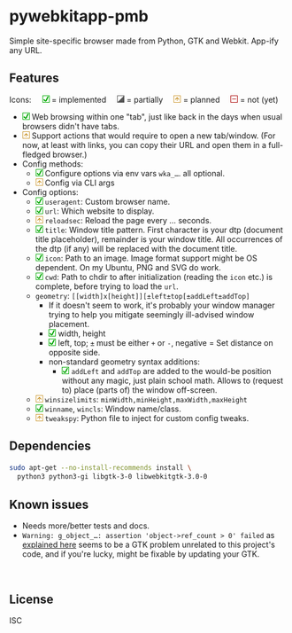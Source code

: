 ﻿
<!--#echo json="package.json" key="name" underline="=" -->
pywebkitapp-pmb
===============
<!--/#echo -->

<!--#echo json="package.json" key="description" -->
Simple site-specific browser made from Python, GTK and Webkit. App-ify any
URL.
<!--/#echo -->


Features
--------

Icons:
&nbsp; &nbsp; ![☑][ck-hz] = implemented
&nbsp; &nbsp; ![◪][ck-pt] = partially
&nbsp; &nbsp; ![⟎][ck-up] = planned
&nbsp; &nbsp; ![☐][ck-no] = not (yet)

* ![☑][ck-hz] Web browsing within one "tab", just like back in the days
  when usual browsers didn't have tabs.
* ![⟎][ck-up] Support actions that would require to open a new tab/window.
  (For now, at least with links, you can copy their URL and open them in
  a full-fledged browser.)
* Config methods:
  * ![☑][ck-hz] Configure options via env vars `wka_…`. all optional.
  * ![⟎][ck-up] Config via CLI args
* Config options:
  * ![☑][ck-hz] `useragent`: Custom browser name.
  * ![☑][ck-hz] `url`: Which website to display.
  * ![⟎][ck-up] `reloadsec`: Reload the page every … seconds.
  * ![☑][ck-hz] `title`: Window title pattern.
    First character is your dtp (document title placeholder),
    remainder is your window title. All occurrences of the dtp
    (if any) will be replaced with the document title.
  * ![☑][ck-hz] `icon`: Path to an image.
    Image format support might be OS dependent.
    On my Ubuntu, PNG and SVG do work.
  * ![☑][ck-hz] `cwd`: Path to chdir to after initialization (reading
    the `icon` etc.) is complete, before trying to load the `url`.
  * `geometry`:
    `[[width]x[height]][±left±top[±addLeft±addTop]`
    * If it doesn't seem to work, it's probably your window manager trying
      to help you mitigate seemingly ill-advised window placement.
    * ![☑][ck-hz] width, height
    * ![☑][ck-hz] left, top; `±` must be either `+` or `-`,
      negative = Set distance on opposite side.
    * non-standard geometry syntax additions:
      * ![☑][ck-hz] `addLeft` and `addTop` are added to the would-be
        position without any magic, just plain school math.
        Allows to (request to) place (parts of) the window off-screen.
  * ![⟎][ck-up] `winsizelimits`: `minWidth,minHeight,maxWidth,maxHeight`
  * ![☑][ck-hz] `winname`, `wincls`: Window name/class.
  * ![⟎][ck-up] `tweakspy`: Python file to inject for custom config tweaks.



<!--#toc stop="scan" -->


Dependencies
------------

```bash
sudo apt-get --no-install-recommends install \
  python3 python3-gi libgtk-3-0 libwebkitgtk-3.0-0
```



Known issues
------------

* Needs more/better tests and docs.
* `Warning: g_object_…: assertion 'object->ref_count > 0' failed`
  as [explained here][gtk-assertion-failed] seems to be a GTK problem
  unrelated to this project's code, and if you're lucky, might be
  fixable by updating your GTK.





&nbsp;

[gtk-assertion-failed]: http://web.archive.org/web/20190321033524/https://stackoverflow.com/questions/36192975/object-ref-count-0-assertion-failures-when-using-webkitgtk
<!--#sync-icons -->
  [ck-hz]: https://raw.githubusercontent.com/mk-pmb/misc/master/gfm-util/img/checkmark-has.gif# "☑"
  [ck-up]: https://raw.githubusercontent.com/mk-pmb/misc/master/gfm-util/img/checkmark-up.gif# "⟎"
  [ck-pt]: https://raw.githubusercontent.com/mk-pmb/misc/master/gfm-util/img/checkmark-partial.gif# "◪"
  [ck-no]: https://raw.githubusercontent.com/mk-pmb/misc/master/gfm-util/img/checkmark-minus.gif# "☐"
<!--/#sync-icons -->


License
-------
<!--#echo json="package.json" key=".license" -->
ISC
<!--/#echo -->

